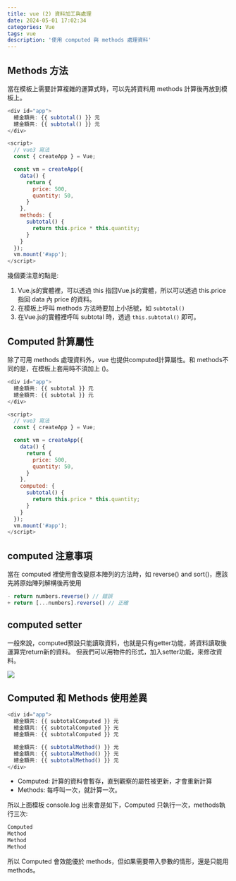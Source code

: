 ```yaml
---
title: vue (2) 資料加工與處理
date: 2024-05-01 17:02:34
categories: Vue
tags: vue
description: '使用 computed 與 methods 處理資料'
---
```


## Methods 方法

當在模板上需要計算複雜的運算式時，可以先將資料用 methods 計算後再放到模板上。

``` js
<div id="app">
  總金額共: {{ subtotal() }} 元
  總金額共: {{ subtotal() }} 元
</div>

<script>
  // vue3 寫法
  const { createApp } = Vue;

  const vm = createApp({
    data() {
      return {
        price: 500,
        quantity: 50,
      }
    },
    methods: {
      subtotal() {
        return this.price * this.quantity;
      }
    }
  });
  vm.mount('#app');
</script>
```

幾個要注意的點是:

1. Vue.js的實體裡，可以透過 this 指回Vue.js的實體，所以可以透過 this.price 指回 data 內 price 的資料。
2. 在模板上呼叫 methods 方法時要加上小括號，如 `subtotal()`
3. 在Vue.js的實體裡呼叫 subtotal 時，透過  `this.subtotal()` 即可。

## Computed 計算屬性

除了可用 methods 處理資料外，vue 也提供computed計算屬性。和 methods不同的是，在模板上套用時不須加上 ()。

``` js
<div id="app">
  總金額共: {{ subtotal }} 元
  總金額共: {{ subtotal }} 元
</div>

<script>
  // vue3 寫法
  const { createApp } = Vue;

  const vm = createApp({
    data() {
      return {
        price: 500,
        quantity: 50,
      }
    },
    computed: {
      subtotal() {
        return this.price * this.quantity;
      }
    }
  });
  vm.mount('#app');
</script>
```

## computed 注意事項

當在 computed 裡使用會改變原本陣列的方法時，如 reverse() and sort()，應該先將原始陣列解構後再使用

``` js
- return numbers.reverse() // 錯誤
+ return [...numbers].reverse() // 正確
```

## computed setter

一般來說，computed預設只能讀取資料，也就是只有getter功能，將資料讀取後運算完return新的資料。
但我們可以用物件的形式，加入setter功能，來修改資料。

![](https://miro.medium.com/v2/resize:fit:828/format:webp/1*HL7DpvW-aC3DglwAKmk9tA.png)

## Computed 和 Methods 使用差異

``` js
<div id="app">
  總金額共: {{ subtotalComputed }} 元
  總金額共: {{ subtotalComputed }} 元
  總金額共: {{ subtotalComputed }} 元

  總金額共: {{ subtotalMethod() }} 元
  總金額共: {{ subtotalMethod() }} 元
  總金額共: {{ subtotalMethod() }} 元
</div>
```
- Computed: 計算的資料會暫存，直到觀察的屬性被更新，才會重新計算
- Methods: 每呼叫一次，就計算一次。

所以上面模板 console.log 出來會是如下，Computed 只執行一次，methods執行三次:

``` js
Computed
Method
Method
Method
```

所以 Computed 會效能優於 methods，但如果需要帶入參數的情形，還是只能用 methods。

